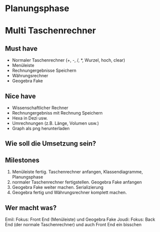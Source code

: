 # Planungsphase

# Multi Taschenrechner

## Must have
- Normaler Taschenrechner (+, -, /, *, Wurzel, hoch, clear)
- Menüleiste
- Rechnungergebnisse Speichern
- Währungsrechner
- Geogebra Fake
## Nice have
- Wissenschaftlicher Rechner
- Rechnungergebniss mit Rechnung Speichern
- Hexa in Dezi usw.
- Umrechnungen (z.B. Länge, Volumen usw.)
- Graph als png herunterladen


## Wie soll die Umsetzung sein?

## Milestones
1. Menüleiste fertig. Taschenrechner anfangen, Klassendiagramme, Planungsphase
2. normaler Taschenrechner fertigstellen. Geogebra Fake anfangen
3. Geogebra Fake weiter machen. Serializierung
4. Geogebra fertig und Währungsrechner komplett machen.
## Wer macht was?
Emil: Fokus: Front End (Menüleiste) und Geogebra Fake
Joudi: Fokus: Back End (der normale Taschenrechner) und auch Front End ein bisschen


